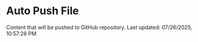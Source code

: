 # Auto Push File

Content that will be pushed to GitHub repository.
Last updated: 07/26/2025, 10:57:26 PM